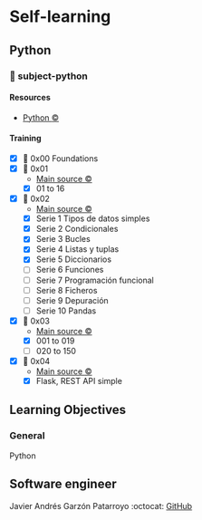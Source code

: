 # Self-learning
## Python
### :open_file_folder: subject-python

#### Resources
* [Python :copyright:](https://www.python.org/)

#### Training
* [x] :open_file_folder: 0x00 Foundations
* [x] :open_file_folder: 0x01
  - [Main source :copyright:](https://www.udemy.com/share/101sFuAEEcdF5VRno=/)
  - [x] 01 to 16
* [x] :open_file_folder: 0x02
  - [Main source :copyright:](http://aprendeconalf.es/python/ejercicios/)
  - [x] Serie 1 Tipos de datos simples
  - [x] Serie 2 Condicionales
  - [x] Serie 3 Bucles
  - [x] Serie 4 Listas y tuplas
  - [x] Serie 5 Diccionarios
  - [ ] Serie 6 Funciones
  - [ ] Serie 7 Programación funcional
  - [ ] Serie 8 Ficheros
  - [ ] Serie 9 Depuración
  - [ ] Serie 10 Pandas
* [x] :open_file_folder: 0x03
  - [Main source :copyright:](https://www.w3resource.com/python-exercises/python-basic-exercises.php)
  - [x] 001 to 019
  - [ ] 020 to 150
* [x] :open_file_folder: 0x04
  - [Main source :copyright:](https://www.youtube.com/watch?v=Esdj9wlBOaI)
  - [x] Flask, REST API simple

## Learning Objectives
### General
Python

## Software engineer
Javier Andrés Garzón Patarroyo
:octocat: [GitHub](https://github.com/javierandresgp/)
